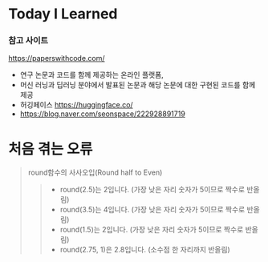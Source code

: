 # Today I Learned

### 참고 사이트
https://paperswithcode.com/
* 연구 논문과 코드를 함께 제공하는 온라인 플랫폼,
* 머신 러닝과 딥러닝 분야에서 발표된 논문과 해당 논문에 대한 구현된 코드를 함께 제공
* 허깅페이스 https://huggingface.co/
* https://blog.naver.com/seonspace/222928891719


# 처음 겪는 오류
> round함수의 사사오입(Round half to Even)
>> * round(2.5)는 2입니다. (가장 낮은 자리 숫자가 5이므로 짝수로 반올림)
>> * round(3.5)는 4입니다. (가장 낮은 자리 숫자가 5이므로 짝수로 반올림)
>> * round(1.5)는 2입니다. (가장 낮은 자리 숫자가 5이므로 짝수로 반올림)
>> * round(2.75, 1)은 2.8입니다. (소수점 한 자리까지 반올림)
